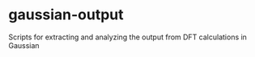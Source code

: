 # gaussian-output
Scripts for extracting and analyzing the output from DFT calculations in Gaussian
